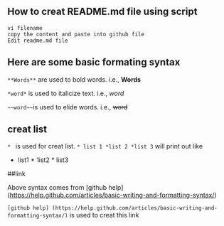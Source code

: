 ## How to creat README.md file using script 

```
vi filename
copy the content and paste into github file
Edit readme.md file

````
## Here are some basic formating syntax

`**Words**` are used to bold words. i.e., **Words**

`*word*` is used to italicize text. i.e., *word*

`~~word~~`is used to  elide  words. i.e., ~~word~~

## creat list 
`* ` is used for creat list. 
`* list 1 *list 2 *list 3` will print out like

* list1 * 1ist2 * list3

##link

Above syntax comes from [github help] (https://help.github.com/articles/basic-writing-and-formatting-syntax/)

`[github help] (https://help.github.com/articles/basic-writing-and-formatting-syntax/)` is used to creat this link
